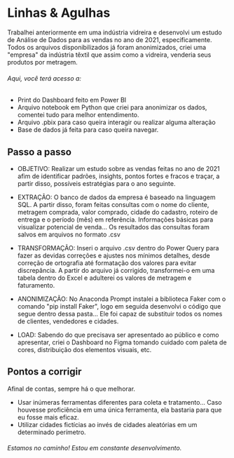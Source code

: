 # Linhas & Agulhas

Trabalhei anteriormente em uma indústria vidreira e desenvolvi um estudo de Análise de Dados para as vendas no ano de 2021, especificamente.
Todos os arquivos disponibilizados já foram anonimizados, criei uma "empresa" da indústria têxtil que assim como a vidreira, venderia seus produtos por metragem.

###### Aqui, você terá acesso a:
- Print do Dashboard feito em Power BI
- Arquivo notebook em Python que criei para anonimizar os dados, comentei tudo para melhor entendimento.
- Arquivo .pbix para caso queira interagir ou realizar alguma alteração
- Base de dados já feita para caso queira navegar.

## Passo a passo
- OBJETIVO: Realizar um estudo sobre as vendas feitas no ano de 2021 afim de identificar padrões, insights, pontos fortes e fracos e traçar, a partir disso, possíveis estratégias para o ano seguinte.

- EXTRAÇÃO: O banco de dados da empresa é baseado na linguagem SQL.
A partir disso, foram feitas consultas com o nome do cliente, metragem comprada, valor comprado, cidade do cadastro, roteiro de entrega e o período (mês) em referência.
Informações básicas para visualizar potencial de venda... Os resultados das consultas foram salvos em arquivos no formato .csv
- TRANSFORMAÇÃO: Inseri o arquivo .csv dentro do Power Query para fazer as devidas correções e ajustes nos mínimos detalhes, desde correção de ortografia até formatação dos valores para evitar discrepância.
A partir do arquivo já corrigido, transformei-o em uma tabela dentro do Excel e adulterei os valores de metragem e faturamento.
- ANONIMIZAÇÃO: No Anaconda Prompt instalei a biblioteca Faker com o comando "pip install Faker", logo em seguida desenvolvi o código que segue dentro dessa pasta... Ele foi capaz de substituir todos os nomes de clientes, vendedores e cidades.
- LOAD: Sabendo do que precisava ser apresentado ao público e como apresentar, criei o Dashboard no Figma tomando cuidado com paleta de cores, distribuição dos elementos visuais, etc.

## Pontos a corrigir 
Afinal de contas, sempre há o que melhorar. 
- Usar inúmeras ferramentas diferentes para coleta e tratamento... Caso houvesse proficiência em uma única ferramenta, ela bastaria para que eu fosse mais eficaz.
- Utilizar cidades fictícias ao invés de cidades aleatórias em um determinado perímetro.

###### Estamos no caminho! Estou em constante desenvolvimento.
